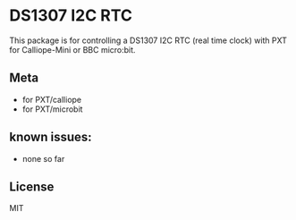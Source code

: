 # DS1307 I2C RTC

This package is for controlling a DS1307 I2C RTC (real time clock) with PXT for Calliope-Mini or BBC micro:bit.

## Meta

- for PXT/calliope
- for PXT/microbit

## known issues:

- none so far

## License

MIT
